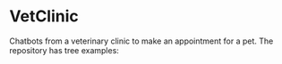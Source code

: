 # VetClinic
Chatbots from a veterinary clinic to make an appointment for a pet. The repository has tree examples:
